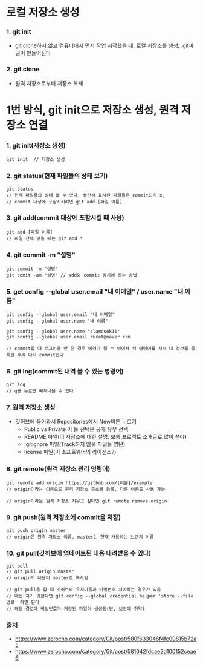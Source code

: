 # 로컬 저장소 생성
### 1. git init
- git clone하지 않고 컴퓨터에서 먼저 작업 시작했을 때, 로컬 저장소를 생성, .git파일이 만들어진다
### 2. git clone
- 원격 저장소로부터 저장소 복제

# 1번 방식, git init으로 저장소 생성, 원격 저장소 연결
### 1. git init(저장소 생성)
```
git init  // 저장소 생성
```

### 2. git status(현재 파일들의 상태 보기)
```
git status 
// 현재 파일들의 상태 볼 수 있다, 빨간색 표시된 파일들은 commit되지 x, 
// commit 대상에 포함시키려면 git add [파일 이름]
```

### 3. git add(commit 대상에 포함시킬 때 사용)
```
git add [파일 이름]
// 파일 전체 넣을 때는 git add *
```

### 4. git commit -m "설명"
```
git commit -m "설명"
git comit -am "설명" // add와 commit 동시에 하는 방법
```

### 5. get config --global user.email "내 이메일" / user.name "내 이름"
```
git config --global user.email "내 이메일"
git config --global user.name "내 이름"

git config --global user.name "slamdunk11"
git config --global user.email ruret@naver.com

// commit할 때 로그인을 안 한 경우 에러가 뜰 수 있어서 위 명령어를 쳐서 내 정보를 등록한 후에 다시 commit한다
```

### 6. git log(commit된 내역 볼 수 있는 명령어)
```
git log
// q를 누르면 빠져나올 수 있다
```

### 7. 원격 저장소 생성
- 깃허브에 들어와서 Repositories에서 New버튼 누르기
  - Public vs Private 이 둘 선택은 공개 유무 선택
  - README 파일(이 저장소에 대한 설명, 보통 프로젝트 소개글로 많이 쓴다)
  - .gitignore 파일(Track하지 않을 파일들 명단)
  - license 파일(이 소프트웨어의 라이센스?)

### 8. git remote(원격 저장소 관리 명령어)
```
git remote add origin https://github.com/[이름]/example
// origin이라는 이름으로 원격 저장소 주소를 등록, 다른 이름도 사용 가능

// origin이라는 원격 저장소 지우고 싶다면 git remote remove origin
```

### 9. git push(원격 저장소에 commit을 저장)
```
git push origin master
// origin은 원격 저장소 이름, master는 현재 사용하는 브랜치 이름
```

### 10. git pull(깃허브에 업데이트된 내용 내려받을 수 있다)
```
git pull 
// git pull origin master
// origin의 내용이 master로 복사됨

// git pull을 할 때 깃허브의 유저이름과 비밀번호 쳐야하는 경우가 있음
// 매번 치기 귀찮다면 git config --global credential.helper 'store --file 경로' 하면 된다
// 해당 경로에 비밀번호가 저장된 파일이 생성됨(단, 보안에 취약)
```

### 출처
- https://www.zerocho.com/category/Git/post/580f633046f4fe09815b72a5
- https://www.zerocho.com/category/Git/post/581042fdcae2d100152ceae6

